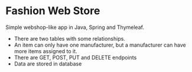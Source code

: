 # Fashion Web Store
Simple webshop-like app in Java, Spring and Thymeleaf.
- There are two tables with some relationships.
- An item can only have one manufacturer, but a manufacturer can have more items assigned to it.
- There are GET, POST, PUT and DELETE endpoints
- Data are stored in database
